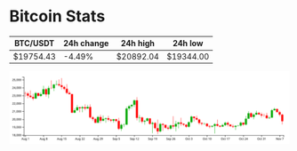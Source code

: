 # Bitcoin Stats

BTC/USDT|24h change|24h high|24h low|
|---|---|---|---|
|$19754.43|-4.49%|$20892.04|$19344.00|

<img src="./chart.svg">
